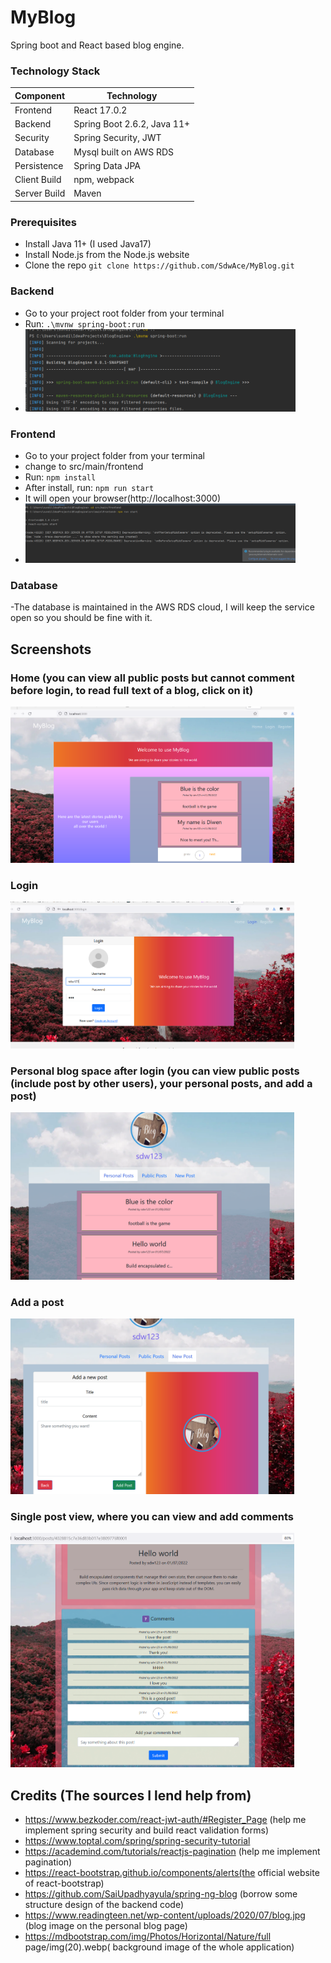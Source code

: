 # MyBlog
Spring boot and React based blog engine.

### Technology Stack
Component         | Technology
---               | ---
Frontend          | React 17.0.2
Backend           | Spring Boot 2.6.2, Java 11+
Security          | Spring Security, JWT
Database          | Mysql built on AWS RDS
Persistence       | Spring Data JPA 
Client Build      | npm, webpack
Server Build      | Maven

### Prerequisites
-  Install Java 11+ (I used Java17)
-  Install Node.js from the Node.js website
-  Clone the repo `git clone https://github.com/SdwAce/MyBlog.git`


### Backend
- Go to your project root folder from your terminal
- Run: `.\mvnw spring-boot:run`
- <img src="/images/backend-run.jpg" width="90%"></img>

### Frontend
- Go to your project folder from your terminal
- change to src/main/frontend
- Run: `npm install`
- After install, run: `npm run start`
- It will open your browser(http://localhost:3000)
-  <img src="/images/frontend-run.jpg" width="90%"></img>

### Database
-The database is maintained in the AWS RDS cloud, I will keep the service open so you should be fine with it.



## Screenshots

### Home (you can view all public posts but cannot comment before login, to read full text of a blog, click on it)
<img src="/images/home.jpg" width="90%"></img>

### Login
<img src="/images/login.jpg" width="90%"></img>

### Personal blog space after login (you can view public posts (include post by other users), your personal posts, and add a post)
<img src="/images/personal.jpg" width="90%"></img>

### Add a post
<img src="/images/addnewpost.jpg" width="90%"></img>

### Single post view, where you can view and add comments
<img src="/images/singlepostview.jpg" width="90%"></img>


## Credits (The sources I lend help from)
-  https://www.bezkoder.com/react-jwt-auth/#Register_Page (help me implement spring security and build react validation forms)
-  https://www.toptal.com/spring/spring-security-tutorial
-  https://academind.com/tutorials/reactjs-pagination (help me implement pagination)
-  https://react-bootstrap.github.io/components/alerts(the official website of react-bootstrap)
-  https://github.com/SaiUpadhyayula/spring-ng-blog (borrow some structure design of the backend code)
-  https://www.readingteen.net/wp-content/uploads/2020/07/blog.jpg (blog image on the personal blog page)
-  https://mdbootstrap.com/img/Photos/Horizontal/Nature/full page/img(20).webp( background image of the whole application)






